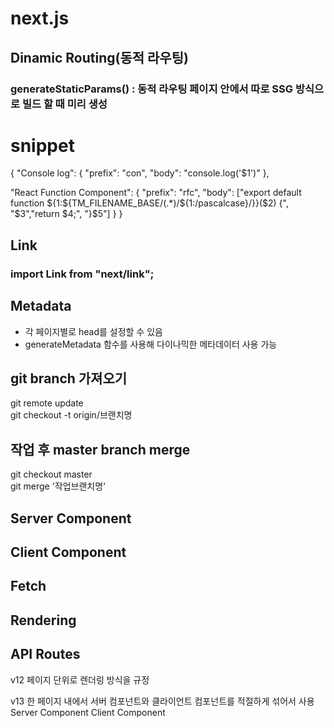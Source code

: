 # next.js

## Dinamic Routing(동적 라우팅)

### generateStaticParams() : 동적 라우팅 페이지 안에서 따로 SSG 방식으로 빌드 할 때 미리 생성

# snippet

{
"Console log": {
"prefix": "con",
"body": "console.log('$1')"
},

"React Function Component": {
"prefix": "rfc",
"body": ["export default function ${1:${TM_FILENAME_BASE/(.*)/${1:/pascalcase}/}}($2) {", "$3","return $4;", "}$5"]
}
}

## Link

### import Link from "next/link";

## Metadata

- 각 페이지별로 head를 설정할 수 있음
- generateMetadata 함수를 사용해 다이나믹한 메타데이터 사용 가능

## git branch 가져오기

git remote update  
git checkout -t origin/브랜치명

## 작업 후 master branch merge

git checkout master  
git merge '작업브랜치명'

## Server Component

## Client Component

## Fetch

## Rendering

## API Routes

v12
페이지 단위로 렌더링 방식을 규정

v13
한 페이지 내에서 서버 컴포넌트와 클라이언트 컴포넌트를 적절하게 섞어서 사용
Server Component
Client Component
